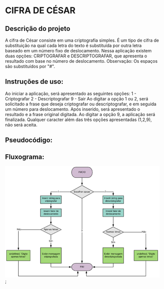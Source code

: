 # CIFRA DE CÉSAR
## Descrição do projeto
  A cifra de César consiste em uma criptografia simples. É um tipo de cifra de substituição na qual cada letra do texto é substituída por outra letra baseado em um número fixo de deslocamento. Nessa aplicação existem duas opções: CRIPTOGRAFAR e DESCRIPTOGRAFAR, que apresenta o resultado com base no número de deslocamento. 
  Observação: Os espaços são substituídos por "#".
  
## Instruções de uso:
  Ao iniciar a aplicação, será apresentado as seguintes opções:
  1 - Criptografar
  2 - Descriptografar
  9 - Sair 
  Ao digitar a opção 1 ou 2, será solicitado a frase que deseja criptografar ou descriptografar, e em seguida um número para deslocamento. Após inserido, será apresentado o resultado e a frase original digitada.
  Ao digitar a opção 9, a aplicação será finalizada.
  Qualquer caracter além das três opções apresentadas (1,2,9), não será aceita. 
 
## Pseudocódigo:
>
>
>
>

## Fluxograma:
![Fluxograma](fluxogramaCaesarCipher.png);
